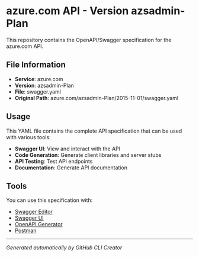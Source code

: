 # azure.com API - Version azsadmin-Plan

This repository contains the OpenAPI/Swagger specification for the azure.com API.

## File Information

- **Service**: azure.com
- **Version**: azsadmin-Plan
- **File**: swagger.yaml
- **Original Path**: azure.com/azsadmin-Plan/2015-11-01/swagger.yaml

## Usage

This YAML file contains the complete API specification that can be used with various tools:

- **Swagger UI**: View and interact with the API
- **Code Generation**: Generate client libraries and server stubs
- **API Testing**: Test API endpoints
- **Documentation**: Generate API documentation

## Tools

You can use this specification with:

- [Swagger Editor](https://editor.swagger.io/)
- [Swagger UI](https://swagger.io/tools/swagger-ui/)
- [OpenAPI Generator](https://openapi-generator.tech/)
- [Postman](https://www.postman.com/)

---

*Generated automatically by GitHub CLI Creator*
